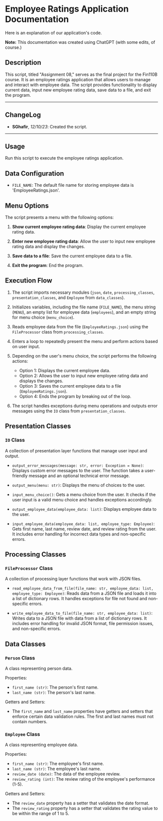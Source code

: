 
# Employee Ratings Application Documentation
Here is an explanation of our application's code. 

**Note:** This documentation was created using ChatGPT (with some edits, of course.)

## Description

This script, titled "Assignment 08," serves as the final project for the Fin110B course. It is an employee ratings application that allows users to manage and interact with employee data. The script provides functionality to display current data, input new employee rating data, save data to a file, and exit the program.

______________________________________________________________________________________

## ChangeLog

- **SGhafir**, *12/10/23*: Created the script.

_______________________________________________________________________________________


## Usage

Run this script to execute the employee ratings application.

## Data Configuration

- `FILE_NAME`: The default file name for storing employee data is 'EmployeeRatings.json'.

## Menu Options

The script presents a menu with the following options:

1. **Show current employee rating data**: Display the current employee rating data.

2. **Enter new employee rating data**: Allow the user to input new employee rating data and display the changes.

3. **Save data to a file**: Save the current employee data to a file.

4. **Exit the program**: End the program.

## Execution Flow

1. The script imports necessary modules (`json`, `date`, `processing_classes`, `presentation_classes`, and `Employee` from `data_classes`).

2. Initializes variables, including the file name (`FILE_NAME`), the menu string (`MENU`), an empty list for employee data (`employees`), and an empty string for menu choice (`menu_choice`).

3. Reads employee data from the file (`EmployeeRatings.json`) using the `FileProcessor` class from `processing_classes`.

4. Enters a loop to repeatedly present the menu and perform actions based on user input.

5. Depending on the user's menu choice, the script performs the following actions:
   - Option 1: Displays the current employee data.
   - Option 2: Allows the user to input new employee rating data and displays the changes.
   - Option 3: Saves the current employee data to a file (`EmployeeRatings.json`).
   - Option 4: Ends the program by breaking out of the loop.

6. The script handles exceptions during menu operations and outputs error messages using the `IO` class from `presentation_classes`.

## Presentation Classes

### `IO` Class

A collection of presentation layer functions that manage user input and output.

- `output_error_messages(message: str, error: Exception = None)`: Displays custom error messages to the user. The function takes a user-friendly message and an optional technical error message.

- `output_menu(menu: str)`: Displays the menu of choices to the user.

- `input_menu_choice()`: Gets a menu choice from the user. It checks if the user input is a valid menu choice and handles exceptions accordingly.

- `output_employee_data(employee_data: list)`: Displays employee data to the user.

- `input_employee_data(employee_data: list, employee_type: Employee)`: Gets first name, last name, review date, and review rating from the user. It includes error handling for incorrect data types and non-specific errors.

## Processing Classes

### `FileProcessor` Class

A collection of processing layer functions that work with JSON files.

- `read_employee_data_from_file(file_name: str, employee_data: list, employee_type: Employee)`: Reads data from a JSON file and loads it into a list of dictionary rows. It handles exceptions for file not found and non-specific errors.

- `write_employee_data_to_file(file_name: str, employee_data: list)`: Writes data to a JSON file with data from a list of dictionary rows. It includes error handling for invalid JSON format, file permission issues, and non-specific errors.

## Data Classes

### `Person` Class

A class representing person data.

Properties:
- `first_name (str)`: The person's first name.
- `last_name (str)`: The person's last name.

Getters and Setters:
- The `first_name` and `last_name` properties have getters and setters that enforce certain data validation rules. The first and last names must not contain numbers.

### `Employee` Class

A class representing employee data.

Properties:
- `first_name (str)`: The employee's first name.
- `last_name (str)`: The employee's last name.
- `review_date (date)`: The data of the employee review.
- `review_rating (int)`: The review rating of the employee's performance (1-5).

Getters and Setters:
- The `review_date` property has a setter that validates the date format.
- The `review_rating` property has a setter that validates the rating value to be within the range of 1 to 5.
